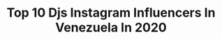 ---
title: Top 10 Djs Instagram Influencers In Venezuela In 2020
description: >-
  Find top djs Instagram influencers in Venezuela in 2020. Most popular hashtags: #dj #djs #deephouse #techno.
platform: Instagram
hits: 8
text_top: Discover the best Instagram profiles on inBeat.
text_bottom: inBeat has 8 Instagram influencers like this in Venezuela for you to work with.
profiles:
  - username: "trolldj"
    fullname: >-
      I,m just a Troll 🎥
    bio: >-
      Funny videos of famous DJs 💥 Just enjoy! Humor is subjetive ⬇⬇ I Gotta Feeling (TrollDJ Remix) ⬇⬇
    location: "Venezuela"
    followers: 44929
    engagement: 1473
    commentsToLikes: 0.097161
    id: ck5pvic6pi0k60i11od4et628
    verified: false
    hashtags: "#merengue, #venezuela, #barcelona, #ableton"
  - username: "djanesacchi"
    fullname: >-
      Sacchi
    bio: >-
      Music is the answer 🎵 🇻🇪
    location: "Venezuela"
    followers: 40192
    engagement: 737
    commentsToLikes: 0.070664
    id: ck9hbeer5ggm40j78a4lr5shy
    verified: false
    hashtags: "#techhouse, #deeptechhouse, #afrobeats, #technolovers"
  - username: "stefanozimbardi"
    fullname: >-
      STEFANO ZIMBARDI
    bio: >-
      |DJ| “💽” |PRODUCER| “💻” #vibeSZ . “MASHUP 06” 👇🏻
    location: "Venezuela"
    followers: 6379
    engagement: 918
    commentsToLikes: 0.193243
    id: ck9wowidl6vmo0j78iyntn39v
    verified: false
    hashtags: "#retro, #artist, #dj, #djset"
  - username: "josereynaldo_a"
    fullname: >-
      José rey
    bio: >-
      🌎 Bienvenidos a mi mundo 🇻🇪 Venezolano en venezuela 📻 Radio host / operador de Radio 🔊 Publicidad / eventos y mas 🎧 Team pioneer Dj
    location: "Venezuela"
    followers: 9109
    engagement: 779
    commentsToLikes: 0.009391
    id: ck0w2t2m4q1hf0i19922iatrk
    verified: false
    hashtags: "#djgear, #studiosetup, #pioneerdjlatinoamerica, #edmlovers"
  - username: "djtonyguerra"
    fullname: >-
      Tony Guerra
    bio: >-
      Oᴠᴇʀᴛᴏɴᴇs Rᴇᴄᴏʀᴅs | Sᴛᴇʀᴇᴏ Pʀᴏᴅᴜᴄᴛɪᴏɴs | Dᴇғᴇᴄᴛᴇᴅ 𝖡𝗈𝗈𝗄𝗂𝗇𝗀 @brainstormbooking @overtonesrecords ʟɪɴᴋ ғᴏʀ ᴍᴜsɪᴄ ᴀɴᴅ sᴏᴄɪᴀʟ ᴍᴇᴅɪᴀ
    location: "Venezuela"
    followers: 109577
    engagement: 159
    commentsToLikes: 0.032350
    id: ck15s3mz7b1z40i19m9mmxujb
    verified: true
    hashtags: "#caracas, #techhouse, #dj, #technomusic"
  - username: "lilianamusik"
    fullname: >-
      lilianamusik
    bio: >-
      Respiro Radio! Gocha! Mi posición sexual favorita es reírme!! 100% LOCUTORA Venezolana 💛💙♥️
    location: "Venezuela"
    followers: 40551
    engagement: 133
    commentsToLikes: 0.109723
    id: ck602ww5ojrf60i14d8c33ghk
    verified: false
    hashtags: "#avila, #outfitoftheday, #tucacas, #isaacasimov"
  - username: "miguelburgosrd"
    fullname: >-
      MB🚀Otro Level🚀🥀 El De La 064
    bio: >-
      1ro Dios 🙏💪❤️ Vamo pa’encima 🚀#064lafamilia🚀 #otrolevellafamilia adm: @freevsfree_ 🗣Sígueme y disfruta de mis freestyle y músicas 👇🔥Respeto🔥👇
    location: "Venezuela"
    followers: 9188
    engagement: 350
    commentsToLikes: 0.127431
    id: ck6u5kwy3a81x0j71bjzhgqo6
    verified: false
    hashtags: "#romeosantos, #cachicha, #lapizconciente, #dominicanas"
  - username: "loufresco"
    fullname: >-
      NEØN
    bio: >-
      #NEØN 🎫 #lavozdelaluz
    location: "Venezuela"
    followers: 312597
    engagement: 259
    commentsToLikes: 0.008772
    id: ck0w6vdo8ag5s0i19vcobia88
    verified: true
    hashtags: "#dorsal, #funkyfresco, #ne, #lavozdelaluz"
---